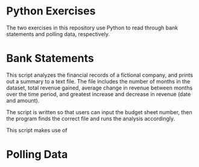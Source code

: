 # Python Exercises

The two exercises in this repository use Python to read through bank statements and polling data, respectively. 

# Bank Statements

This script analyzes the financial records of a fictional company, and prints out a summary to a text file. The file includes the number of months in the dataset, total revenue gained, average change in revenue between months over the time period, and greatest increase and decrease in revenue (date and amount).

The script is written so that users can input the budget sheet number, then the program finds the correct file and runs the analysis accordingly. 

This script makes use of 

# Polling Data
